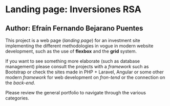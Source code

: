 # Landing page: Inversiones RSA
## Author: Efraín Fernando Bejarano Puentes

This project is a web page (*landing page*) for an investment site implementing the different methodologies in vogue in modern website development, such as the use of **flexbox** and the **grid** system.<br>

If you want to see something more elaborate (such as database management) please consult the projects with a *framework* such as Bootstrap or check the sites made in PHP + Laravel, Angular or some other modern *framework* for web development on *fron-tend* or the connection on the *back-end*. <br>

Please review the general portfolio to navigate through the various categories.